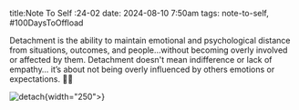 title:Note To Self :24-02
date: 2024-08-10 7:50am
tags: note-to-self, #100DaysToOffload


Detachment is the ability to
maintain emotional and 
psychological distance 
from situations, outcomes,
and people…without becoming
overly involved or affected by them. 
Detachment doesn't mean 
indifference or lack of empathy… 
it’s about not being overly 
influenced by others emotions 
or expectations. 🙏🤍

![detach]({static}/images/detachment.jpg){width="250">}